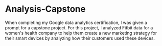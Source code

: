 # Analysis-Capstone
When completing my Google data analytics certification, I was given a prompt for a capstone project. For this project, I analyzed Fitbit data for a women's health company to help them create a new marketing strategy for their smart devices by analyzing how their customers used these devices.
